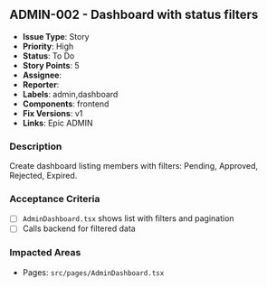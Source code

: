 ## ADMIN-002 - Dashboard with status filters

- **Issue Type**: Story
- **Priority**: High
- **Status**: To Do
- **Story Points**: 5
- **Assignee**: 
- **Reporter**: 
- **Labels**: admin,dashboard
- **Components**: frontend
- **Fix Versions**: v1
- **Links**: Epic ADMIN

### Description
Create dashboard listing members with filters: Pending, Approved, Rejected, Expired.

### Acceptance Criteria
- [ ] `AdminDashboard.tsx` shows list with filters and pagination
- [ ] Calls backend for filtered data

### Impacted Areas
- Pages: `src/pages/AdminDashboard.tsx`
